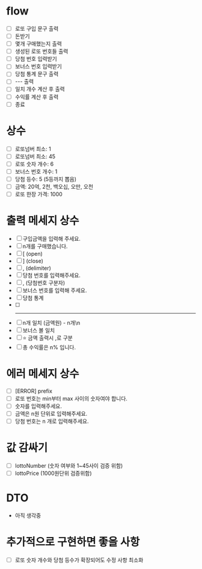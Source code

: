 # flow

- [ ] 로또 구입 문구 출력
- [ ] 돈받기
- [ ] 몇개 구매했는지 출력
- [ ] 생성된 로또 번호들 출력
- [ ] 당첨 번호 입력받기
- [ ] 보너스 번호 입력받기
- [ ] 당첨 통계 문구 출력
- [ ] --- 출력
- [ ] 일치 개수 계산 후 출력
- [ ] 수익률 계산 후 출력
- [ ] 종료

# 상수

- [ ] 로또넘버 최소: 1
- [ ] 로또넘버 최소: 45
- [ ] 로또 숫자 개수: 6
- [ ] 보너스 번호 개수: 1
- [ ] 당첨 등수: 5 (5등까지 뽑음)
- [ ] 금액: 20억, 2천, 백오십, 오만, 오천
- [ ] 로또 한장 가격: 1000

# 출력 메세지 상수

- [ ] 구입금액을 입력해 주세요.
- [ ] n개를 구매했습니다.
- [ ] [ (open)
- [ ] ] (close)
- [ ] , (delimiter)
- [ ] 당첨 번호를 입력해주세요.
- [ ] , (당첨번호 구분자)
- [ ] 보너스 번호를 입력해 주세요.
- [ ] 당첨 통계
- [ ] ***
- [ ] n개 일치 (금액원) - n개\n
- [ ] 보너스 볼 일치
- [ ] ⭐️ 금액 출력시 ,로 구분
- [ ] 총 수익률은 n% 입니다.

# 에러 메세지 상수

- [ ] [ERROR] prefix
- [ ] 로또 번호는 min부터 max 사이의 숫자여야 합니다.
- [ ] 숫자를 입력해주세요.
- [ ] 금액은 n원 단위로 입력해주세요.
- [ ] 당첨 번호는 n 개로 입력해주세요.

# 값 감싸기

- [ ] lottoNumber (숫자 여부와 1~45사이 검증 위함)
- [ ] lottoPrice (1000원단위 검증위함)

# DTO

- 아직 생각중

# 추가적으로 구현하면 좋을 사항

- [ ] 로또 숫자 개수와 당첨 등수가 확장되어도 수정 사항 최소화
